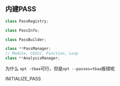 ## 内建PASS

```cpp
class PassRegistry;

class PassInfo;

class PassBuilder;

class **PassManager;
// Module, CGSCC, Function, Loop
class **AnalysisManager;
```

为什么 `opt -tbaa`可行，但是`opt --passes=tbaa`报错呢

INITIALIZE_PASS